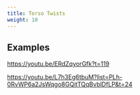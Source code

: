```yaml
---
title: Torso Twists
weight: 10
---
```


## Examples

https://youtu.be/ERdZqyorGfk?t=119

https://youtu.be/L7h3Eg6tbuM?list=PLh-0RvWP6a2JsWqgo8GQitTQqBvblDfLP&t=24
